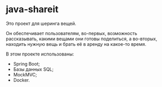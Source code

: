# java-shareit
Это проект для шеринга вещей.

Он обеспечивает пользователям, во-первых, возможность рассказывать, какими вещами они готовы поделиться, а во-вторых, находить нужную вещь и брать её в аренду на какое-то время. 

В этом проекте использованы: 
- Spring Boot;
- Базы данных SQL;
- MockMVC;
- Docker.
